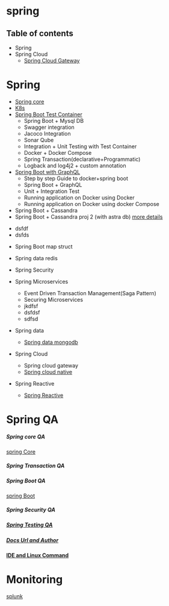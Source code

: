 # spring

## Table of contents
- Spring
- Spring Cloud
  - [Spring Cloud Gateway](https://github.com/singhrakeshgkp/spring-cloud-gateway/blob/main/readme.md)



# Spring
 * [Spring core](/spring_core/spring-core.md)
 * [K8s](https://github.com/singhrakeshgkp/K8s#readme)
 * [Spring Boot Test Container](/springboot-testcontainer/readme.md)
   - Spring Boot + Mysql DB
   - Swagger integration
   - Jacoco Integration
   - Sonar Qube
   - Integration + Unit Testing with Test Container
   - Docker + Docker Compose
   - Spring Transaction(declarative+Programmatic)
   - Logback and log4j2 + custom annotation 
 * [Spring Boot with GraphQL](springboot-graphql/README.md)
   - Step by step Guide to docker+spring boot
   - Spring Boot + GraphQL
   - Unit + Integration Test
   - Running application on Docker using Docker
   - Running application on Docker using docker Compose
 * Spring Boot + Cassandra
 * Spring Boot + Cassandra proj 2 (with astra db) [more details](spring-cassandra-proj2/readme.md)
  - dsfdf
  - dsfds
  
 * Spring Boot map struct
 * Spring data redis
 * Spring Security
 * Spring Microservices
   - Event Driven Transaction Management(Saga Pattern)
   - Securing Microservices
   - jkdfsf
   - dsfdsf
   - sdfsd
* Spring data
  - [Spring data mongodb](/spring-data/spring-data-mongo/mongodb.md)
* Spring Cloud
  - Spring cloud gateway
  - [Spring cloud native](https://github.com/singhrakeshgkp/spring-cloud-native/blob/main/README.md)
 
* Spring Reactive
   - [Spring Reactive](https://github.com/singhrakeshgkp/spring-reactive/tree/master#readme)
# Spring QA
##### Spring core QA
[spring Core](/spingcoreqa.md)
##### Spring Transaction QA
##### Spring Boot QA
[spring Boot](/spingbootqa.md)
##### Spring Security QA
##### [Spring Testing QA](/spring-testing.md)
##### [Docs Url and Author](/impurlsandauthor.md)
#### [IDE and Linux Command](/IDEAndLinuxCommand.md)

# Monitoring
[splunk](/splunk.md)   
